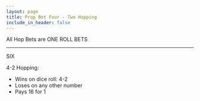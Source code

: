 ```yaml
---
layout: page
title: Prop Bet Four - Two Hopping
include_in_header: false
---
```

All Hop Bets are ONE ROLL BETS

---
SIX

4-2 Hopping:

- Wins on dice roll: 4-2
- Loses on any other number
- Pays 16 for 1